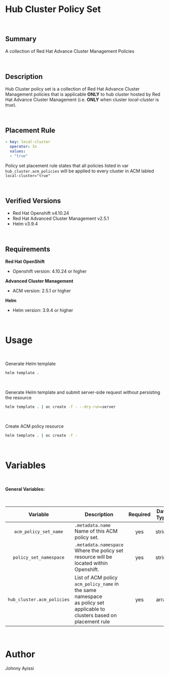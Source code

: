 Hub Cluster Policy Set
======================

<br />

Summary
-------

A collection of Red Hat Advance Cluster Management Policies

<br />

Description
-----------

Hub Cluster policy set is a collection of Red Hat Advance Cluster Management policies that is applicable **ONLY** to hub cluster hosted by Red Hat Advance Cluster Management (i.e. **ONLY** when cluster _local-cluster_ is _true_).

<br />

Placement Rule
--------------

```yaml
- key: local-cluster
  operator: In
  values:
  - "true"
```

Policy set placement rule states that all policies listed in var `hub_cluster.acm_policies` will be applied to every cluster in ACM labled `local-cluster="true"`

<br />

Verified Versions
-----------------

* Red Hat Openshift v4.10.24
* Red Hat Advanced Cluster Management v2.5.1
* Helm v3.9.4

<br />

Requirements
------------

**Red Hat OpenShift**
* Openshift version: 4.10.24 or higher

**Advanced Cluster Management**
* ACM version: 2.5.1 or higher

**Helm**
* Helm version: 3.9.4 or higher

<br />

Usage
=====

<br />

Generate Helm template

```bash
helm template .
```

<br />


Generate Helm template and submit server-side request without persisting the resource

```bash
helm template . | oc create -f - --dry-run=server
```

<br />

Create ACM policy resource

```bash
helm template . | oc create -f -
```

<br />

Variables
=========

<br />

**General Variables:**

<br />

Variable | Description | Required | Data Type | Default Value |
:------: | ----------- | :------: | :-------: | :-----------: |
`acm_policy_set_name` | `.metadata.name`<br>Name of this ACM policy set. | yes | string |
`policy_set_namespace` | `.metadata.namespace`<br>Where the policy set resource will be located within Openshift. | yes | string | local-cluster-acm-policy |
`hub_cluster.acm_policies` | List of ACM policy `acm_policy_name` in the same namespace<br>as policy set applicable to clusters based on placement rule | yes | array 

<br />


Author
======

Johnny Ayissi